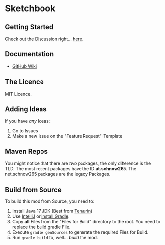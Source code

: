 # Sketchbook

## Getting Started
Check out the Discussion right... [here](https://github.com/schnow265/Sketchbook/discussions/2).

## Documentation
* [GitHub Wiki](https://github.com/schnow265/sketchbook/wiki)

## The Licence
MIT Licence.

## Adding Ideas
If you have *any* Ideas:
1. Go to Issues
2. Make a new Issue on the "Feature Request"-Template

## Maven Repos
You might notice that there are *two* packages, the only difference is the TLD. The most recent packages have the ID **at.schnow265**. The net.schnow265 packages are the legacy Packages.

## Build from Source
To build this mod from Source, you need to:
1. Install Java 17 JDK (Best from [Temurin](https://adoptium.net/de/temurin/releases/?package=jdk))
2. Use [IntelliJ](https://www.jetbrains.com/idea/) or [install Gradle](https://gradle.org/install/).
3. Copy **all** Files from the "Files for Build" directory to the root. You need to replace the build.gradle File.
4. Execute ```gradle genSources``` to generate the required Files for Build.
5. Run ```gradle build``` to, well... *build* the mod.
